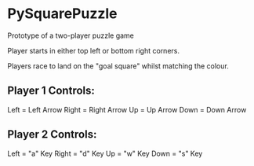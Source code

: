 # PySquarePuzzle

Prototype of a two-player puzzle game

Player starts in either top left or bottom right corners.

Players race to land on the "goal square" whilst matching the colour. 

## Player 1 Controls:
Left = Left Arrow
Right = Right Arrow
Up = Up Arrow
Down = Down Arrow

## Player 2 Controls:
Left = "a" Key
Right = "d" Key
Up = "w" Key
Down = "s" Key
